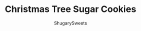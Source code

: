 ---
layout: ../../layouts/MarkdownPostLayout.astro
title: Christmas Tree Sugar Cookies
author: ShugarySweets
pubDate: 2022-08-26
description: "There’s truly nothing more festive and cheery than these melt-in-your-mouth Christmas Tree Sugar Cookies. Make it an occasion by decorating them with loved ones, and in under 2 hours, you’re sure to become Santa’s favorite stop! "
image_url: https://www.shugarysweets.com/wp-content/uploads/2022/12/christmas-tree-cookies-facebook.jpg
tags: ["Cookies","American"]
calories: 265
protein: 3
carbohydrates: 45
fats: 8
fiber: 1
ingredients: ["4 cups all-purpose flour","1/4 teaspoon kosher salt","1 lime, juiced and zested","1 cup unsalted butter, softened","1 cup granulated sugar","2 large eggs","3 large egg whites","4 1/2 cups powdered sugar","pink gel food coloring","sprinkles"]
serves: 24
time: "1 hour 57 minutes"
prepTime: "45 minutes"
instructions: ["In a large bowl, combine the flour and salt together. Add the lime zest (save the juice for next step). Set aside.","In a stand mixer (you can also use the hand mixer for this) add in the butter, sugar, and lime juice and beat it at medium speed, scraping down the sides for at least 2-3 minutes or until the mixture is creamy.","Add in the eggs and beat until everything is incorporated well.","Add the flour mixture to the butter mixture in batches and mix till the dough is formed (the dough should pull away from the sides of the bowl).","Flatten the dough to form a disc and wrap it with plastic wrap. Refrigerate for at least an hour.","Preheat the oven to 350 degrees F. Line a cookie sheet with with parchment paper and set aside.","Once the dough is chilled, roll out the dough on a lightly floured surface to 1/4-inch thickness and cut out Christmas tree shapes with a 3-inch cookie cutter.","Place the cut-out cookies on the parchment paper lined cookie sett. Bake for 12-14 minutes in a preheated oven.","Let the cookies cool for 5 minutes on the cookie sheet before transferring them to a wire rack to cool completely.","Add the egg whites to a (clean and dry) stand mixer fitted with a whisk attachment and beat on high until it foams up.","Lower the speed and add the sugar in batches and beat until the mixture becomes thick and starts to hold peaks.","Divide the icing into 2 parts. Leave one part as it is (white) and tint the other part with pink gel food color until you get desired shade.","Reserve 1/4th of both the icing and add 1-2 teaspoons of water to the remaining icing to make them a little thin.","We will use thick icing to make the border around the cookies (Because it's thicker and no water has been added it will hold its shape well). The thinner icing will be used to cover the cookies completely.","Put all the icings in different icing bags.","Outline the cookies with the thick icing first, keeping a little space on the edges of the cookies. Then flood the cookies with the thinner icing; use a toothpick to spread the icing so it’s evenly filled. ","While the icing is still wet, sprinkle superfine sugar on top and let it set slightly. Immediately decorate the cookies with different sprinkles (sugar pearls and sugar sprinkles) while the icing is still slightly wet.","Serve and enjoy."]
nutrition: ["265 calories","45 grams carbohydrates","36 milligrams cholesterol","8 grams fat","1 grams fiber","3 grams protein","5 grams saturated fat","28 milligrams sodium","29 grams sugar","0 grams trans fat","3 grams unsaturated fat"]
---